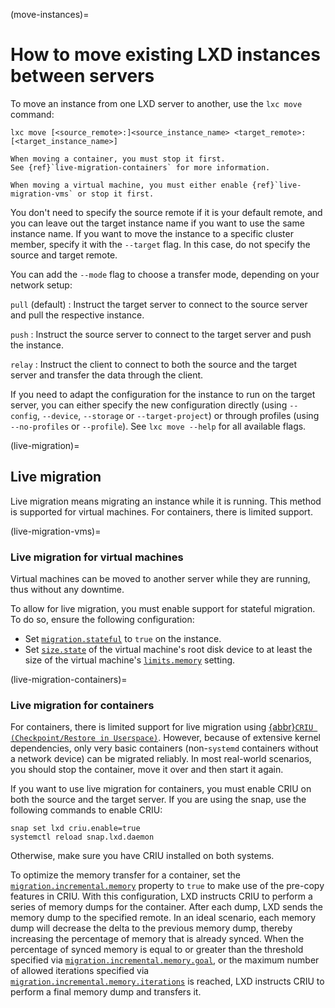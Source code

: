 (move-instances)=
# How to move existing LXD instances between servers

To move an instance from one LXD server to another, use the `lxc move` command:

    lxc move [<source_remote>:]<source_instance_name> <target_remote>:[<target_instance_name>]

```{note}
When moving a container, you must stop it first.
See {ref}`live-migration-containers` for more information.

When moving a virtual machine, you must either enable {ref}`live-migration-vms` or stop it first.
```

You don't need to specify the source remote if it is your default remote, and you can leave out the target instance name if you want to use the same instance name.
If you want to move the instance to a specific cluster member, specify it with the `--target` flag.
In this case, do not specify the source and target remote.

You can add the `--mode` flag to choose a transfer mode, depending on your network setup:

`pull` (default)
: Instruct the target server to connect to the source server and pull the respective instance.

`push`
: Instruct the source server to connect to the target server and push the instance.

`relay`
: Instruct the client to connect to both the source and the target server and transfer the data through the client.

If you need to adapt the configuration for the instance to run on the target server, you can either specify the new configuration directly (using `--config`, `--device`, `--storage` or `--target-project`) or through profiles (using `--no-profiles` or `--profile`). See `lxc move --help` for all available flags.

(live-migration)=
## Live migration

Live migration means migrating an instance while it is running.
This method is supported for virtual machines.
For containers, there is limited support.

(live-migration-vms)=
### Live migration for virtual machines

Virtual machines can be moved to another server while they are running, thus without any downtime.

To allow for live migration, you must enable support for stateful migration.
To do so, ensure the following configuration:

* Set [`migration.stateful`](instance-configuration) to `true` on the instance.
* Set [`size.state`](instance_device_type_disk) of the virtual machine's root disk device to at least the size of the virtual machine's [`limits.memory`](instance-configuration) setting.

(live-migration-containers)=
### Live migration for containers

For containers, there is limited support for live migration using [{abbr}`CRIU (Checkpoint/Restore in Userspace)`](https://criu.org/).
However, because of extensive kernel dependencies, only very basic containers (non-`systemd` containers without a network device) can be migrated reliably.
In most real-world scenarios, you should stop the container, move it over and then start it again.

If you want to use live migration for containers, you must enable CRIU on both the source and the target server.
If you are using the snap, use the following commands to enable CRIU:

    snap set lxd criu.enable=true
    systemctl reload snap.lxd.daemon

Otherwise, make sure you have CRIU installed on both systems.

To optimize the memory transfer for a container, set the [`migration.incremental.memory`](instance-configuration) property to `true` to make use of the pre-copy features in CRIU.
With this configuration, LXD instructs CRIU to perform a series of memory dumps for the container.
After each dump, LXD sends the memory dump to the specified remote.
In an ideal scenario, each memory dump will decrease the delta to the previous memory dump, thereby increasing the percentage of memory that is already synced.
When the percentage of synced memory is equal to or greater than the threshold specified via [`migration.incremental.memory.goal`](instance-configuration), or the maximum number of allowed iterations specified via [`migration.incremental.memory.iterations`](instance-configuration) is reached, LXD instructs CRIU to perform a final memory dump and transfers it.
